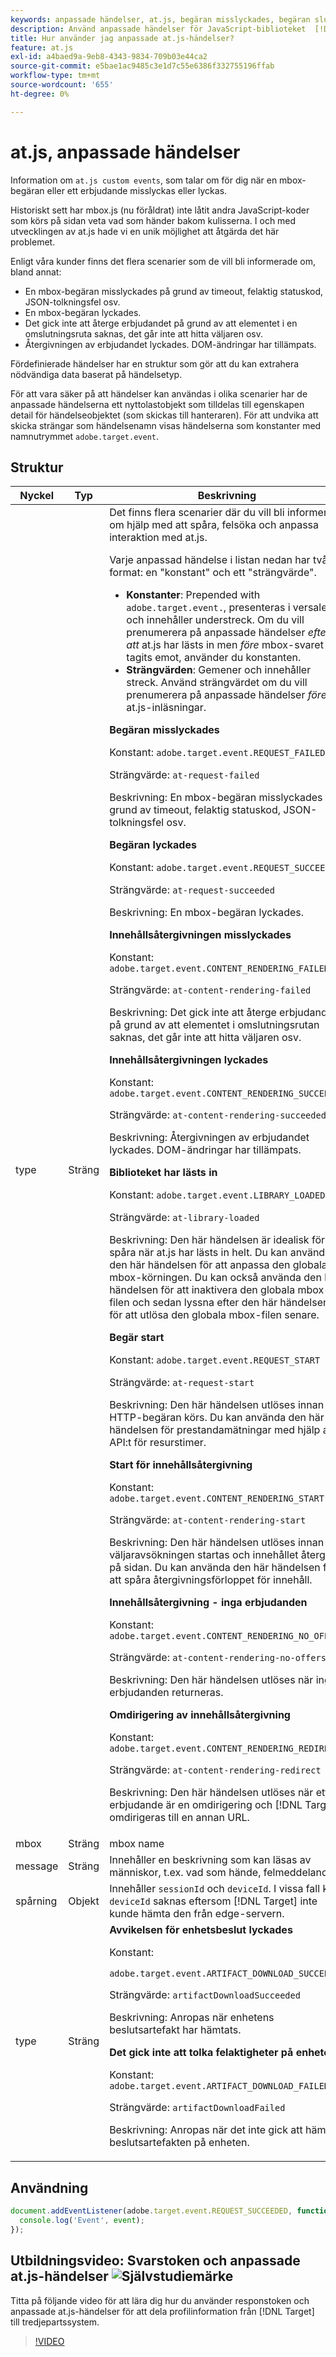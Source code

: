 ```yaml
---
keywords: anpassade händelser, at.js, begäran misslyckades, begäran slutfördes, innehållsåtergivning misslyckades, innehållsåtergivning slutfördes, biblioteket lästes in, begäranstart, innehållsåtergivning, inga erbjudanden, omdirigering av innehållsåtergivning, anpassade händelser2
description: Använd anpassade händelser för JavaScript-biblioteket  [!DNL Adobe Target]  at.js som ska meddelas när en mbox-begäran eller ett erbjudande misslyckas eller lyckas.
title: Hur använder jag anpassade at.js-händelser?
feature: at.js
exl-id: a4baed9a-9eb8-4343-9834-709b03e44ca2
source-git-commit: e5bae1ac9485c3e1d7c55e6386f332755196ffab
workflow-type: tm+mt
source-wordcount: '655'
ht-degree: 0%

---
```


# at.js, anpassade händelser

Information om `at.js custom events`, som talar om för dig när en mbox-begäran eller ett erbjudande misslyckas eller lyckas.

Historiskt sett har mbox.js (nu föråldrat) inte låtit andra JavaScript-koder som körs på sidan veta vad som händer bakom kulisserna. I och med utvecklingen av at.js hade vi en unik möjlighet att åtgärda det här problemet.

Enligt våra kunder finns det flera scenarier som de vill bli informerade om, bland annat:

* En mbox-begäran misslyckades på grund av timeout, felaktig statuskod, JSON-tolkningsfel osv.
* En mbox-begäran lyckades.
* Det gick inte att återge erbjudandet på grund av att elementet i en omslutningsruta saknas, det går inte att hitta väljaren osv.
* Återgivningen av erbjudandet lyckades. DOM-ändringar har tillämpats.

Fördefinierade händelser har en struktur som gör att du kan extrahera nödvändiga data baserat på händelsetyp.

För att vara säker på att händelser kan användas i olika scenarier har de anpassade händelserna ett nyttolastobjekt som tilldelas till egenskapen detail för händelseobjektet (som skickas till hanteraren). För att undvika att skicka strängar som händelsenamn visas händelserna som konstanter med namnutrymmet `adobe.target.event`.

## Struktur

| Nyckel | Typ | Beskrivning |
|--- |--- |--- |
| type | Sträng | Det finns flera scenarier där du vill bli informerad om hjälp med att spåra, felsöka och anpassa interaktion med at.js.<p>Varje anpassad händelse i listan nedan har två format: en &quot;konstant&quot; och ett &quot;strängvärde&quot;.<ul><li>**Konstanter**: Prepended with `adobe.target.event.`, presenteras i versaler och innehåller understreck. Om du vill prenumerera på anpassade händelser *efter att* at.js har lästs in men *före* mbox-svaret har tagits emot, använder du konstanten.</li><li>**Strängvärden**: Gemener och innehåller streck. Använd strängvärdet om du vill prenumerera på anpassade händelser *före* at.js-inläsningar.</li></ul>**Begäran misslyckades**<p>Konstant: `adobe.target.event.REQUEST_FAILED`<p>Strängvärde: `at-request-failed`<p>Beskrivning: En mbox-begäran misslyckades på grund av timeout, felaktig statuskod, JSON-tolkningsfel osv.<p>**Begäran lyckades**<p>Konstant: `adobe.target.event.REQUEST_SUCCEEDED`<p>Strängvärde: `at-request-succeeded`<p>Beskrivning: En mbox-begäran lyckades.<p>**Innehållsåtergivningen misslyckades**<p>Konstant: `adobe.target.event.CONTENT_RENDERING_FAILED`<p>Strängvärde: `at-content-rendering-failed`<p>Beskrivning: Det gick inte att återge erbjudandet på grund av att elementet i omslutningsrutan saknas, det går inte att hitta väljaren osv.<p>**Innehållsåtergivningen lyckades**<p>Konstant: `adobe.target.event.CONTENT_RENDERING_SUCCEEDED`<p>Strängvärde: `at-content-rendering-succeeded`<p>Beskrivning: Återgivningen av erbjudandet lyckades. DOM-ändringar har tillämpats.<p>**Biblioteket har lästs in**<p>Konstant: `adobe.target.event.LIBRARY_LOADED`<p>Strängvärde: `at-library-loaded`<p>Beskrivning: Den här händelsen är idealisk för att spåra när at.js har lästs in helt. Du kan använda den här händelsen för att anpassa den globala mbox-körningen. Du kan också använda den här händelsen för att inaktivera den globala mbox-filen och sedan lyssna efter den här händelsen för att utlösa den globala mbox-filen senare.<p>**Begär start**<p>Konstant: `adobe.target.event.REQUEST_START`<p>Strängvärde: `at-request-start`<p>Beskrivning: Den här händelsen utlöses innan en HTTP-begäran körs. Du kan använda den här händelsen för prestandamätningar med hjälp av API:t för resurstimer.<p>**Start för innehållsåtergivning**<p>Konstant: `adobe.target.event.CONTENT_RENDERING_START`<p>Strängvärde: `at-content-rendering-start`<p>Beskrivning: Den här händelsen utlöses innan väljaravsökningen startas och innehållet återges på sidan. Du kan använda den här händelsen för att spåra återgivningsförloppet för innehåll.<p>**Innehållsåtergivning - inga erbjudanden**<p>Konstant: `adobe.target.event.CONTENT_RENDERING_NO_OFFERS`<p>Strängvärde: `at-content-rendering-no-offers`<p>Beskrivning: Den här händelsen utlöses när inga erbjudanden returneras.<p>**Omdirigering av innehållsåtergivning**<p>Konstant: `adobe.target.event.CONTENT_RENDERING_REDIRECT`<p>Strängvärde: `at-content-rendering-redirect`<p>Beskrivning: Den här händelsen utlöses när ett erbjudande är en omdirigering och [!DNL Target] omdirigeras till en annan URL. |
| mbox | Sträng | mbox name |
| message | Sträng | Innehåller en beskrivning som kan läsas av människor, t.ex. vad som hände, felmeddelandet. |
| spårning | Objekt | Innehåller `sessionId` och `deviceId`. I vissa fall kan `deviceId` saknas eftersom [!DNL Target] inte kunde hämta den från edge-servern. |
| type | Sträng | **Avvikelsen för enhetsbeslut lyckades**<p>Konstant:<p>`adobe.target.event.ARTIFACT_DOWNLOAD_SUCCEEDED`<p>Strängvärde: `artifactDownloadSucceeded`<p>Beskrivning: Anropas när enhetens beslutsartefakt har hämtats.<p>**Det gick inte att tolka felaktigheter på enheten**<p>Konstant: `adobe.target.event.ARTIFACT_DOWNLOAD_FAILED`<p>Strängvärde: `artifactDownloadFailed`<p>Beskrivning: Anropas när det inte gick att hämta beslutsartefakten på enheten. |

## Användning

```javascript {line-numbers="true"}
document.addEventListener(adobe.target.event.REQUEST_SUCCEEDED, function(event) { 
  console.log('Event', event); 
});
```

## Utbildningsvideo: Svarstoken och anpassade at.js-händelser ![Självstudiemärke](../../../assets/tutorial.png)

Titta på följande video för att lära dig hur du använder responstoken och anpassade at.js-händelser för att dela profilinformation från [!DNL Target] till tredjepartssystem.

>[!VIDEO](https://video.tv.adobe.com/v/23253/?quality=12)

